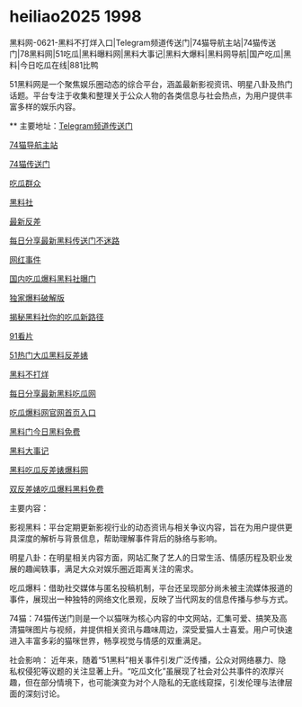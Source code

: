 # heiliao2025 1998
黑料网-0621-黑料不打烊入口|Telegram频道传送门|74猫导航主站|74猫传送门|78黑料网|51吃瓜|黑料曝料网|黑料大事记|黑料大爆料|黑料网导航|国产吃瓜|黑料|今日吃瓜在线|881比鸭

51黑料网是一个聚焦娱乐圈动态的综合平台，涵盖最新影视资讯、明星八卦及热门话题。平台专注于收集和整理关于公众人物的各类信息与社会热点，为用户提供丰富多样的娱乐内容。

** 主要地址：<a href="https://74mao.com/">Telegram频道传送门</a>

<a href="https://74mao.com/">74猫导航主站</a>

<a href="https://74mao.com/">74猫传送门</a>

<a href="https://hl102.pages.dev/">吃瓜群众</a>

<a href="https://hl435.pages.dev/">黑料社</a>

<a href="https://hl104.pages.dev/">最新反差</a>

<a href="https://hl437.pages.dev/">每日分享最新黑料传送门不迷路</a>

<a href="https://hl103.pages.dev/">网红事件</a>

<a href="https://hl439.pages.dev/">国内吃瓜爆料黑料社曝门</a>

<a href="https://hl105.pages.dev/">独家爆料破解版</a>

<a href="https://hl442.pages.dev/">揭秘黑料社你的吃瓜新路径</a>

<a href="https://hl106.pages.dev/">91看片</a>

<a href="https://hl110.pages.dev/"> 51热门大瓜黑料反差婊</a>

<a href="https://hl108.pages.dev/">黑料不打烊</a>

<a href="https://hl111.pages.dev/">每日分享最新黑料吃瓜网</a>

<a href="https://hl109.pages.dev/">吃瓜爆料网官网首页入口</a>

<a href="https://hl113.pages.dev/">黑料门今日黑料免费</a>

<a href="https://hl107.pages.dev/">黑料大事记</a>

<a href="https://hl449.pages.dev/">黑料吃瓜反差婊爆料网</a>

<a href="https://hl112.pages.dev/">双反差婊吃瓜爆料黑料免费</a>

主要内容：

影视黑料：平台定期更新影视行业的动态资讯与相关争议内容，旨在为用户提供更具深度的解析与背景信息，帮助理解事件背后的脉络与影响。

明星八卦：在明星相关内容方面，网站汇聚了艺人的日常生活、情感历程及职业发展的趣闻轶事，满足大众对娱乐圈近距离关注的需求。

吃瓜爆料：借助社交媒体与匿名投稿机制，平台还呈现部分尚未被主流媒体报道的事件，展现出一种独特的网络文化景观，反映了当代网友的信息传播与参与方式。

74猫：74猫传送门则是一个以猫咪为核心内容的中文网站，汇集可爱、搞笑及高清猫咪图片与视频，并提供相关资讯与趣味周边，深受爱猫人士喜爱。用户可快速进入丰富多彩的猫咪世界，畅享视觉与情感的双重满足。

社会影响：
近年来，随着“51黑料”相关事件引发广泛传播，公众对网络暴力、隐私权侵犯等议题的关注显著上升。“吃瓜文化”虽展现了社会对公共事件的浓厚兴趣，但在部分情境下，也可能演变为对个人隐私的无底线窥探，引发伦理与法律层面的深刻讨论。

